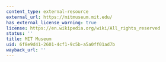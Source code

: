```yaml
---
content_type: external-resource
external_url: https://mitmuseum.mit.edu/
has_external_license_warning: true
license: https://en.wikipedia.org/wiki/All_rights_reserved
status: ''
title: MIT Museum
uid: 6f8e9d41-2601-4cf1-9c5b-a5a0ff01ad7b
wayback_url: ''
---
```

